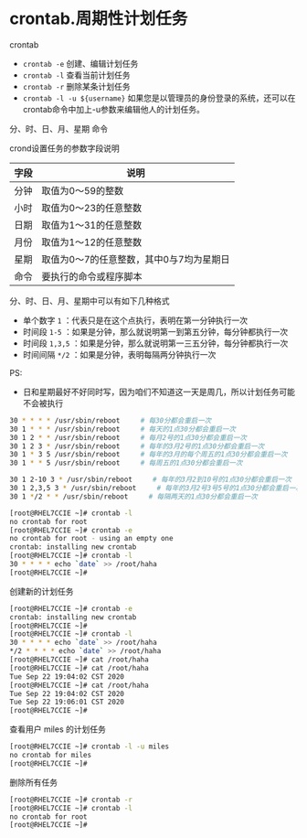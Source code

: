 # crontab.周期性计划任务

crontab

* `crontab -e` 创建、编辑计划任务
* `crontab -l` 查看当前计划任务
* `crontab -r` 删除某条计划任务
* `crontab -l -u ${username}` 如果您是以管理员的身份登录的系统，还可以在crontab命令中加上-u参数来编辑他人的计划任务。


分、时、日、月、星期 命令

crond设置任务的参数字段说明

| 字段 | 说明                                     |
| ---- | ---------------------------------------- |
| 分钟 | 取值为0～59的整数                        |
| 小时 | 取值为0～23的任意整数                    |
| 日期 | 取值为1～31的任意整数                    |
| 月份 | 取值为1～12的任意整数                    |
| 星期 | 取值为0～7的任意整数，其中0与7均为星期日 |
| 命令 | 要执行的命令或程序脚本                   |

分、时、日、月、星期中可以有如下几种格式
* 单个数字 `1` ：代表只是在这个点执行，表明在第一分钟执行一次
* 时间段 `1-5` ：如果是分钟，那么就说明第一到第五分钟，每分钟都执行一次
* 时间段 `1,3,5` ：如果是分钟，那么就说明第一三五分钟，每分钟都执行一次
* 时间间隔 `*/2` ：如果是分钟，表明每隔两分钟执行一次

PS:
* 日和星期最好不好同时写，因为咱们不知道这一天是周几，所以计划任务可能不会被执行

```sh
30 * * * * /usr/sbin/reboot     # 每30分都会重启一次
30 1 * * * /usr/sbin/reboot     # 每天的1点30分都会重启一次
30 1 2 * * /usr/sbin/reboot     # 每月2号的1点30分都会重启一次
30 1 2 3 * /usr/sbin/reboot     # 每年的3月2号的1点30分都会重启一次
30 1 * 3 5 /usr/sbin/reboot     # 每年的3月的每个周五的1点30分都会重启一次
30 1 * * 5 /usr/sbin/reboot     # 每周五的1点30分都会重启一次
```
```sh
30 1 2-10 3 * /usr/sbin/reboot     # 每年的3月2到10号的1点30分都会重启一次
30 1 2,3,5 3 * /usr/sbin/reboot     # 每年的3月2号3号5号的1点30分都会重启一次
30 1 */2 * * /usr/sbin/reboot     # 每隔两天的1点30分都会重启一次
```

```sh
[root@RHEL7CCIE ~]# crontab -l
no crontab for root
[root@RHEL7CCIE ~]# crontab -e
no crontab for root - using an empty one
crontab: installing new crontab
[root@RHEL7CCIE ~]# crontab -l
30 * * * * echo `date` >> /root/haha
[root@RHEL7CCIE ~]#
```

创建新的计划任务
```sh
[root@RHEL7CCIE ~]# crontab -e
crontab: installing new crontab
[root@RHEL7CCIE ~]#
[root@RHEL7CCIE ~]# crontab -l
30 * * * * echo `date` >> /root/haha
*/2 * * * * echo `date` >> /root/haha
[root@RHEL7CCIE ~]# cat /root/haha
[root@RHEL7CCIE ~]# cat /root/haha
Tue Sep 22 19:04:02 CST 2020
[root@RHEL7CCIE ~]# cat /root/haha
Tue Sep 22 19:04:02 CST 2020
Tue Sep 22 19:06:01 CST 2020
[root@RHEL7CCIE ~]#
```

查看用户 miles 的计划任务
```sh
[root@RHEL7CCIE ~]# crontab -l -u miles
no crontab for miles
[root@RHEL7CCIE ~]#
```

删除所有任务
```sh
[root@RHEL7CCIE ~]# crontab -r
[root@RHEL7CCIE ~]# crontab -l
no crontab for root
[root@RHEL7CCIE ~]#
```
